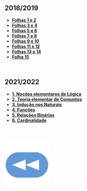 ## 2018/2019
* [**Folhas 1 e 2**](Exerc1-2.pdf)
* [**Folhas 3 e 4**](Exerc3-4.pdf)
* [**Folhas 5 e 6**](Exerc5-6.pdf)
* [**Folhas 7 e 8**](Exerc7-8.pdf)
* [**Folhas 9 e 10**](Exerc9-10.pdf)
* [**Folhas 11 e 12**](Exerc11-12.pdf)
* [**Folhas 13 e 14**](Exerc13-14.pdf)
* [**Folha 15**](Exerc15.pdf)

<br>

## 2021/2022
* [**1. Noções elementares de Lógica**](1-Logica.pdf)
* [**2. Teoria elementar de Conjuntos**](2-Conjuntos.pdf)
* [**3. Indução nos Naturais**](3-Inducao.pdf)
* [**4. Funções**](4-Funcoes.pdf)
* [**5. Relações Binárias**](5-Relacoes.pdf)
* [**6. Cardinalidade**](6-Cardinalidade.pdf)

<br><br>

[![retroceder](https://raw.githubusercontent.com/David81820/Recursos-LCC/main/Rewind.png)](https://david81820.github.io/Recursos-LCC/1ano)